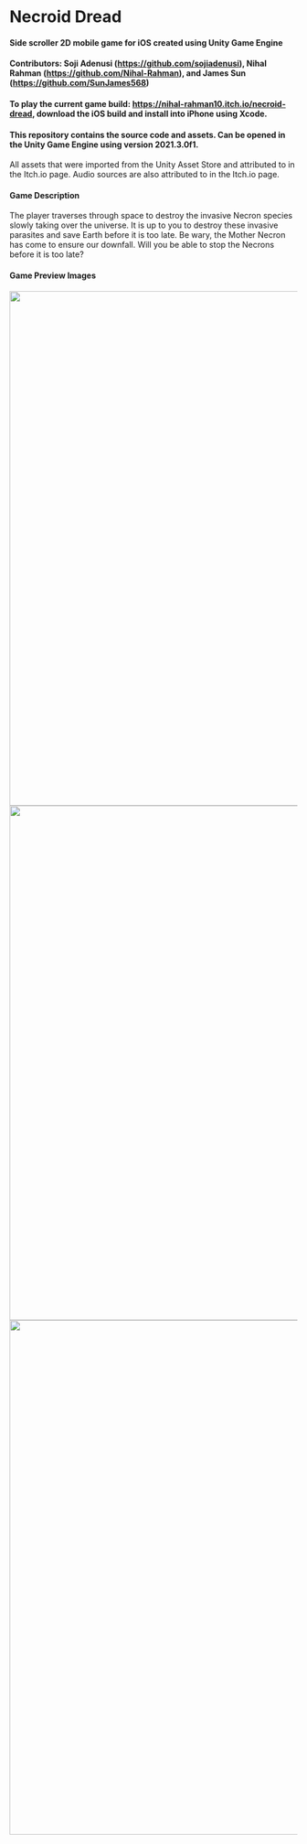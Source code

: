# Necroid Dread
#### Side scroller 2D mobile game for iOS created using Unity Game Engine

#### Contributors: Soji Adenusi (https://github.com/sojiadenusi), Nihal Rahman (https://github.com/Nihal-Rahman), and James Sun (https://github.com/SunJames568)

#### To play the current game build: https://nihal-rahman10.itch.io/necroid-dread, download the iOS build and install into iPhone using Xcode.
#### This repository contains the source code and assets. Can be opened in the Unity Game Engine using version 2021.3.0f1.

All assets that were imported from the Unity Asset Store and attributed to in the Itch.io page.
Audio sources are also attributed to in the Itch.io page.

#### Game Description
The player traverses through space to destroy the invasive Necron species slowly taking over the universe. It is up to you to destroy these invasive parasites and save Earth before it is too late. Be wary, the Mother Necron has come to ensure our downfall. Will you be able to stop the Necrons before it is too late?

#### Game Preview Images
<div>
  <img src="https://user-images.githubusercontent.com/87680132/173172061-723c21c3-78a8-4b17-97bd-73f5d34e1dce.png" width="900" />
  <img src="https://user-images.githubusercontent.com/87680132/173172070-a1eff0b4-31bd-4976-8e90-e6c9dbca3a52.png" width="900" />
  <img src="https://user-images.githubusercontent.com/87680132/173172078-e8f07c90-39ec-4bbd-bb4b-668e82c9cc83.png" width="900" />
</div>

